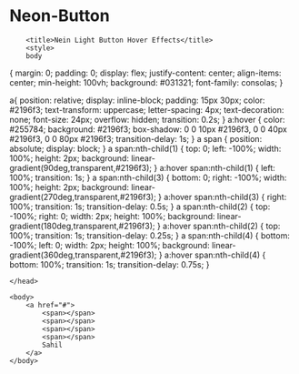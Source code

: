 # Neon-Button
<!DOCTYPE html>
<html>
    <head>

        <title>Nein Light Button Hover Effects</title>
        <style>
        body
{
    margin: 0;
    padding: 0;
    display: flex;
    justify-content: center;
    align-items: center;
    min-height: 100vh;
    background: #031321;
    font-family: consolas;
}

a{
    position: relative;
    display: inline-block;
    padding: 15px 30px;
    color: #2196f3;
    text-transform: uppercase;
    letter-spacing: 4px;
    text-decoration: none;
    font-size: 24px;
    overflow: hidden;
    transition: 0.2s;
}
a:hover
{
    color: #255784;
    background: #2196f3;
    box-shadow: 0 0 10px #2196f3, 0 0 40px #2196f3, 0 0 80px #2196f3;
    transition-delay: 1s;
}
a span
{
    position: absolute;
    display: block;
}
a span:nth-child(1)
{
    top: 0;
    left: -100%;
    width: 100%;
    height: 2px;
    background: linear-gradient(90deg,transparent,#2196f3);
}
a:hover span:nth-child(1)
{
    left: 100%;
    transition: 1s;
}
a span:nth-child(3)
{
    bottom: 0;
    right: -100%;
    width: 100%;
    height: 2px;
    background: linear-gradient(270deg,transparent,#2196f3);
}
a:hover span:nth-child(3)
{
    right: 100%;
    transition: 1s;
    transition-delay: 0.5s;
}
a span:nth-child(2)
{
    top: -100%;
    right: 0;
    width: 2px;
    height: 100%;
    background: linear-gradient(180deg,transparent,#2196f3);
}
a:hover span:nth-child(2)
{
    top: 100%;
    transition: 1s;
    transition-delay: 0.25s;
}
a span:nth-child(4)
{
    bottom: -100%;
    left: 0;
    width: 2px;
    height: 100%;
    background: linear-gradient(360deg,transparent,#2196f3);
}
a:hover span:nth-child(4)
{
    bottom: 100%;
    transition: 1s;
    transition-delay: 0.75s;
}
</style>

    </head>

    <body>
        <a href="#">
            <span></span>
            <span></span>
            <span></span>
            <span></span>
            Sahil
        </a>
    </body>
</html>
